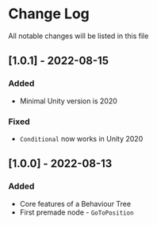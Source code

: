 # Change Log
All notable changes will be listed in this file

## [1.0.1] - 2022-08-15
### Added
* Minimal Unity version is 2020
### Fixed
* `Conditional` now works in Unity 2020

## [1.0.0] - 2022-08-13
### Added
* Core features of a Behaviour Tree
* First premade node - `GoToPosition`